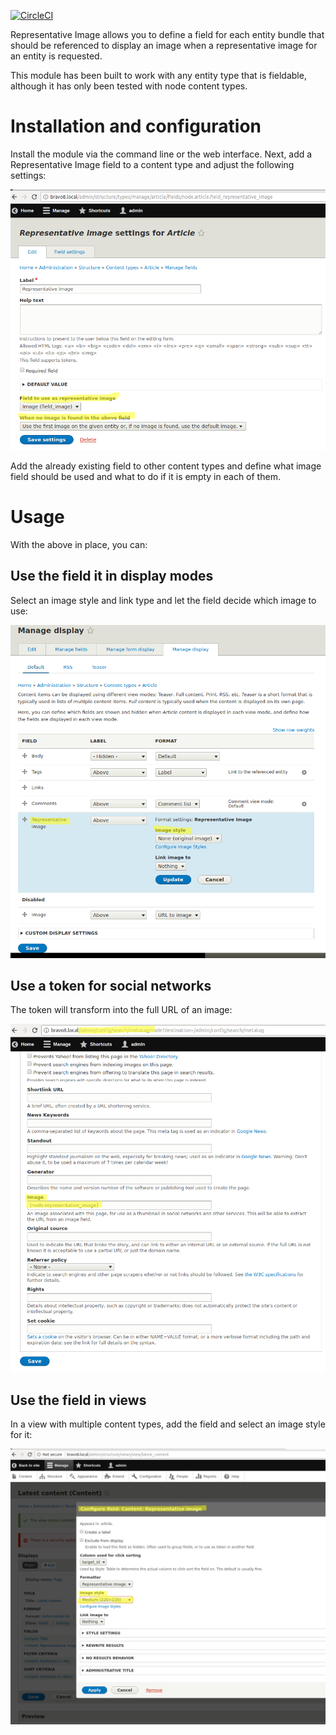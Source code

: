 [![CircleCI](https://circleci.com/gh/juampynr/representative_image.svg?style=svg)](https://circleci.com/gh/juampynr/representative_image)

Representative Image allows you to define a field for each entity bundle that
should be referenced to display an image when a representative image for an
entity is requested.

This module has been built to work with any entity type that is fieldable,
although it has only been tested with node content types.

# Installation and configuration

Install the module via the command line or the web interface. Next, add a
Representative Image field to a content type and adjust the following settings:

![Field settings](docs/images/field_settings.png)

Add the already existing field to other content types and define what image
field should be used and what to do if it is empty in each of them.

# Usage

With the above in place, you can:

## Use the field it in display modes

Select an image style and link type and let the field decide which image to use:

![Display mode](docs/images/display_mode_settings.png)

## Use a token for social networks

The token will transform into the full URL of an image:

![Token support](docs/images/token_example.png)

## Use the field in views

In a view with multiple content types, add the field and select an image style for it:

![Views support](docs/images/views_example.png)

